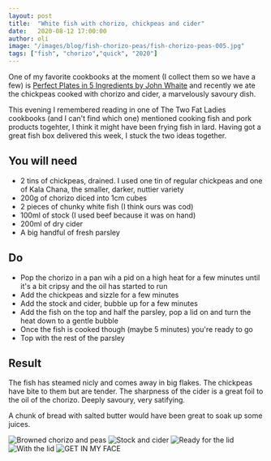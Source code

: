 ```yaml
---
layout: post
title:  "White fish with chorizo, chickpeas and cider"
date:   2020-08-12 17:00:00
author: oli
image: "/images/blog/fish-chorizo-peas/fish-chorizo-peas-005.jpg"
tags: ["fish", "chorizo","quick", "2020"]
---
```


One of my favorite cookbooks at the moment (I collect them so we have a few) is [Perfect Plates in 5 Ingredients by John Whaite](https://www.amazon.co.uk/Perfect-Plates-Ingredients-John-Whaite/dp/0857833510/ref=as_li_ss_tl?crid=RHMO7MCXGYCJ&dchild=1&keywords=perfect+plates+in+5+ingredients&qid=1597255962&sprefix=perfect+plates+5+,aps,174&sr=8-1&linkCode=ll1&tag=hhkudac-21&linkId=123e5edd3beee13d66d0e48a08afdff7&language=en_GB) and recently we ate the chickpeas cooked with chorizo and cider, a marvelously savoury dish.

This evening I remembered reading in one of The Two Fat Ladies cookbooks (and I can't find which one) mentioned cooking fish and pork products togehter, I think it might have been frying fish in lard.  Having got a great fish box delivered this week, I stuck the two ideas together.

## You will need

* 2 tins of chickpeas, drained.  I used one tin of regular chickpeas and one of Kala Chana, the smaller, darker, nuttier variety
* 200g of chorizo diced into 1cm cubes
* 2 pieces of chunky white fish (I think ours was cod)
* 100ml of stock (I used beef because it was on hand)
* 200ml of dry cider
* A big handful of fresh parsley


## Do

* Pop the chorizo in a pan wih a pid on a high heat for a few minutes until it's a bit cripsy and the oil has started to run
* Add the chickpeas and sizzle for a few minutes
* Add the stock and cider, bubble up for a few minutes
* Add the fish on the top and half the parsley, pop a lid on and turn the heat down to a gentle bubble
* Once the fish is cooked though (maybe 5 minutes) you're ready to go
* Top with the rest of the parsley


## Result

The fish has steamed nicly and comes away in big flakes.  The chickpeas have bite to them but are tender.  The sharpness of the cider is a great foil to the oil of the chorizo.  Deeply savoury, very satifying.

A chunk of bread with salted butter would have been great to soak up some juices.

![Browned chorizo and peas](/images/blog/fish-chorizo-peas/fish-chorizo-peas-001.jpg)
![Stock and cider](/images/blog/fish-chorizo-peas/fish-chorizo-peas-002.jpg)
![Ready for the lid](/images/blog/fish-chorizo-peas/fish-chorizo-peas-003.jpg)
![With the lid](/images/blog/fish-chorizo-peas/fish-chorizo-peas-004.jpg)
![GET IN MY FACE](/images/blog/fish-chorizo-peas/fish-chorizo-peas-005.jpg)

